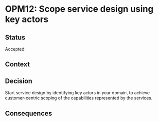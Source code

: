 # OPM12: Scope service design using key actors

## Status
Accepted

## Context

## Decision
Start service design by identifying key actors in your domain, to achieve
customer-centric scoping of the capabilities represented by the services.

## Consequences